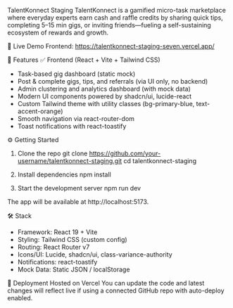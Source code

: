 TalentKonnect Staging
TalentKonnect is a gamified micro-task marketplace where everyday experts earn cash and raffle credits by sharing quick tips, completing 5–15 min gigs, or inviting friends—fueling a self-sustaining ecosystem of rewards and growth.

🔗 Live Demo
Frontend: https://talentkonnect-staging-seven.vercel.app/

🚀 Features
✅ Frontend (React + Vite + Tailwind CSS)

- Task-based gig dashboard (static mock)
- Post & complete gigs, tips, and referrals (via UI only, no backend)
- Admin clustering and analytics dashboard (with mock data)
- Modern UI components powered by shadcn/ui, lucide-react
- Custom Tailwind theme with utility classes (bg-primary-blue, text-accent-orange)
- Smooth navigation via react-router-dom
- Toast notifications with react-toastify


⚙️ Getting Started
1. Clone the repo
    git clone https://github.com/your-username/talentkonnect-staging.git
    cd talentkonnect-staging

2. Install dependencies
    npm install

3. Start the development server
    npm run dev

The app will be available at http://localhost:5173.

🛠 Stack
- Framework: React 19 + Vite
- Styling: Tailwind CSS (custom config)
- Routing: React Router v7
- Icons/UI: Lucide, shadcn/ui, class-variance-authority
- Notifications: react-toastify
- Mock Data: Static JSON / localStorage

📂 Deployment
Hosted on Vercel
You can update the code and latest changes will reflect live if using a connected GitHub repo with auto-deploy enabled.